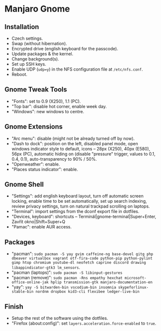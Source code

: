# Manjaro Gnome

## Installation

- Czech settings.
- Swap (without hibernation).
- Encrypted drive (english keyboard for the passcode).
- Update packages & the kernel.
- Change background(s).
- Set up SSH keys.
- Enable UDP (`udp=y`) in the NFS configuration file at `/etc/nfs.conf`.
- Reboot.

## Gnome Tweak Tools

- "Fonts": set to 0.9 (X250), 1.1 (PC).
- "Top bar": disable hot corner, enable week day.
- "Windows": new windows to centre.

## Gnome Extensions

- "Arc menu": disable (might not be already turned off by now).
- "Dash to dock": position on the left, disabled panel mode, open windows indicator style to default, icons – 28px (X250), 40px (E580), 56px (PC), automatic hiding on (disable "pressure" trigger, values to 0.1, 0.4, 0.1), auto-transparency to 90% / 50%.
- "Openweather": enable.
- "Places status indicator": enable.

## Gnome Shell

- "Settings": add english keyboard layout, turn off automatic screen locking, enable time to be set automatically, set up search indexing, review privacy settings, turn on natural trackpad scrolling on laptops.
- "Terminal": import settings from the dconf export file in dotfiles.
- "Devices, keyboard": shortcuts – Terminál|gnome-terminal|Super+Enter, Zavřít okno|Shift+Super+Q
- "Pamac": enable AUR access.

## Packages

- "pacman": `sudo pacman -S yay gvim caffeine-ng base-devel gitg php dbeaver virtualbox vagrant otf-fira-code python-pip python-pylint gimp htop chromium youtube-dl neofetch caprine discord drawing libappindicator-gtk3 lm_sensors`.
- "pacman (laptops)": `sudo pacman -S libinput-gestures`
- "pacman (remove)": `sudo pacman -Rns empathy hexchat microsoft-office-online-jak hplip transmission-gtk manjaro-documentation-en`
- "yay": `yay -S bitwarden-bin vscodium-bin insomnia skypeforlinux-stable-bin nordnm dropbox kid3-cli flexibee ledger-live-bin`

## Finish

- Setup the rest of the software using the dotfiles.
- "Firefox (about:config)": set `layers.acceleration.force-enabled` to `true`.
